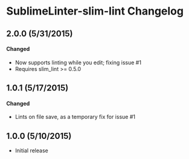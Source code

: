 # SublimeLinter-slim-lint Changelog

## 2.0.0 (5/31/2015)

#### Changed

* Now supports linting while you edit; fixing issue #1
* Requires slim_lint >= 0.5.0

## 1.0.1 (5/17/2015)

#### Changed

* Lints on file save, as a temporary fix for issue #1

## 1.0.0 (5/10/2015)

* Initial release
